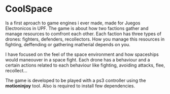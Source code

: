 # CoolSpace
Is a first aproach to game engines i ever made, made for Juegos Electronicos in UPF. The game is about how two factions gather and manage resources to comfront each other. Each faction has three types of drones: fighters, defenders, recollectors. How you manage this resources in fighting, deffending or gathering matherial depends on you.

I have focused on the feel of the space environment and how spaceships would maneouver in a space fight. Each drone has a behaviour and a certain actions related to each behaviour like fighting, avoiding attacks, flee, recollect...

The game is developed to be played with a ps3 controller using the **motioninjoy** tool. Also is required to install few dependencies.
